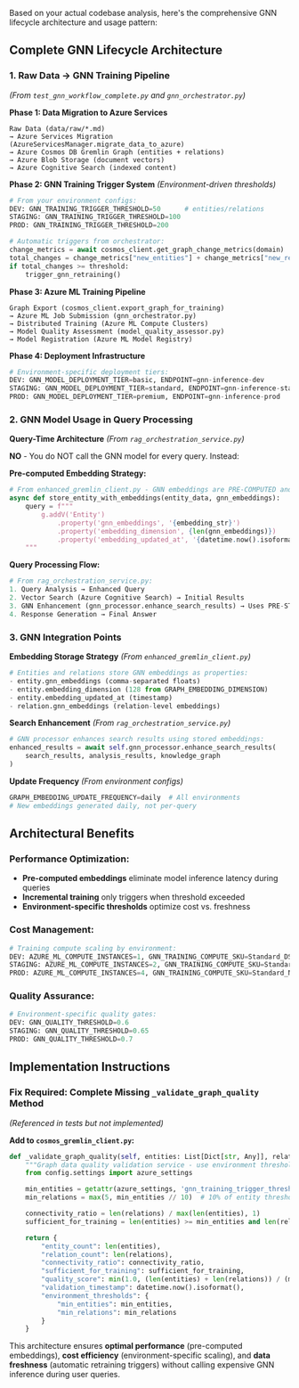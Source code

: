 Based on your actual codebase analysis, here's the comprehensive GNN lifecycle architecture and usage pattern:

## **Complete GNN Lifecycle Architecture**

### **1. Raw Data → GNN Training Pipeline**
*(From `test_gnn_workflow_complete.py` and `gnn_orchestrator.py`)*

**Phase 1: Data Migration to Azure Services**
```
Raw Data (data/raw/*.md)
→ Azure Services Migration (AzureServicesManager.migrate_data_to_azure)
→ Azure Cosmos DB Gremlin Graph (entities + relations)
→ Azure Blob Storage (document vectors)
→ Azure Cognitive Search (indexed content)
```

**Phase 2: GNN Training Trigger System**
*(Environment-driven thresholds)*
```python
# From your environment configs:
DEV: GNN_TRAINING_TRIGGER_THRESHOLD=50      # entities/relations
STAGING: GNN_TRAINING_TRIGGER_THRESHOLD=100
PROD: GNN_TRAINING_TRIGGER_THRESHOLD=200

# Automatic triggers from orchestrator:
change_metrics = await cosmos_client.get_graph_change_metrics(domain)
total_changes = change_metrics["new_entities"] + change_metrics["new_relations"]
if total_changes >= threshold:
    trigger_gnn_retraining()
```

**Phase 3: Azure ML Training Pipeline**
```
Graph Export (cosmos_client.export_graph_for_training)
→ Azure ML Job Submission (gnn_orchestrator.py)
→ Distributed Training (Azure ML Compute Clusters)
→ Model Quality Assessment (model_quality_assessor.py)
→ Model Registration (Azure ML Model Registry)
```

**Phase 4: Deployment Infrastructure**
```python
# Environment-specific deployment tiers:
DEV: GNN_MODEL_DEPLOYMENT_TIER=basic, ENDPOINT=gnn-inference-dev
STAGING: GNN_MODEL_DEPLOYMENT_TIER=standard, ENDPOINT=gnn-inference-staging
PROD: GNN_MODEL_DEPLOYMENT_TIER=premium, ENDPOINT=gnn-inference-prod
```

### **2. GNN Model Usage in Query Processing**

**Query-Time Architecture** *(From `rag_orchestration_service.py`)*

**NO** - You do NOT call the GNN model for every query. Instead:

**Pre-computed Embedding Strategy:**
```python
# From enhanced_gremlin_client.py - GNN embeddings are PRE-COMPUTED and STORED:
async def store_entity_with_embeddings(entity_data, gnn_embeddings):
    query = f"""
        g.addV('Entity')
            .property('gnn_embeddings', '{embedding_str}')
            .property('embedding_dimension', {len(gnn_embeddings)})
            .property('embedding_updated_at', '{datetime.now().isoformat()}')
    """
```

**Query Processing Flow:**
```python
# From rag_orchestration_service.py:
1. Query Analysis → Enhanced Query
2. Vector Search (Azure Cognitive Search) → Initial Results
3. GNN Enhancement (gnn_processor.enhance_search_results) → Uses PRE-STORED embeddings
4. Response Generation → Final Answer
```

### **3. GNN Integration Points**

**Embedding Storage Strategy** *(From `enhanced_gremlin_client.py`)*
```python
# Entities and relations store GNN embeddings as properties:
- entity.gnn_embeddings (comma-separated floats)
- entity.embedding_dimension (128 from GRAPH_EMBEDDING_DIMENSION)
- entity.embedding_updated_at (timestamp)
- relation.gnn_embeddings (relation-level embeddings)
```

**Search Enhancement** *(From `rag_orchestration_service.py`)*
```python
# GNN processor enhances search results using stored embeddings:
enhanced_results = await self.gnn_processor.enhance_search_results(
    search_results, analysis_results, knowledge_graph
)
```

**Update Frequency** *(From environment configs)*
```python
GRAPH_EMBEDDING_UPDATE_FREQUENCY=daily  # All environments
# New embeddings generated daily, not per-query
```

## **Architectural Benefits**

### **Performance Optimization:**
- **Pre-computed embeddings** eliminate model inference latency during queries
- **Incremental training** only triggers when threshold exceeded
- **Environment-specific thresholds** optimize cost vs. freshness

### **Cost Management:**
```python
# Training compute scaling by environment:
DEV: AZURE_ML_COMPUTE_INSTANCES=1, GNN_TRAINING_COMPUTE_SKU=Standard_DS3_v2
STAGING: AZURE_ML_COMPUTE_INSTANCES=2, GNN_TRAINING_COMPUTE_SKU=Standard_DS4_v2
PROD: AZURE_ML_COMPUTE_INSTANCES=4, GNN_TRAINING_COMPUTE_SKU=Standard_NC6s_v3
```

### **Quality Assurance:**
```python
# Environment-specific quality gates:
DEV: GNN_QUALITY_THRESHOLD=0.6
STAGING: GNN_QUALITY_THRESHOLD=0.65
PROD: GNN_QUALITY_THRESHOLD=0.7
```

## **Implementation Instructions**

### **Fix Required: Complete Missing `_validate_graph_quality` Method**
*(Referenced in tests but not implemented)*

**Add to `cosmos_gremlin_client.py`:**
```python
def _validate_graph_quality(self, entities: List[Dict[str, Any]], relations: List[Dict[str, Any]]) -> Dict[str, Any]:
    """Graph data quality validation service - use environment thresholds"""
    from config.settings import azure_settings

    min_entities = getattr(azure_settings, 'gnn_training_trigger_threshold', 50)
    min_relations = max(5, min_entities // 10)  # 10% of entity threshold

    connectivity_ratio = len(relations) / max(len(entities), 1)
    sufficient_for_training = len(entities) >= min_entities and len(relations) >= min_relations

    return {
        "entity_count": len(entities),
        "relation_count": len(relations),
        "connectivity_ratio": connectivity_ratio,
        "sufficient_for_training": sufficient_for_training,
        "quality_score": min(1.0, (len(entities) + len(relations)) / (min_entities * 2)),
        "validation_timestamp": datetime.now().isoformat(),
        "environment_thresholds": {
            "min_entities": min_entities,
            "min_relations": min_relations
        }
    }
```

This architecture ensures **optimal performance** (pre-computed embeddings), **cost efficiency** (environment-specific scaling), and **data freshness** (automatic retraining triggers) without calling expensive GNN inference during user queries.


